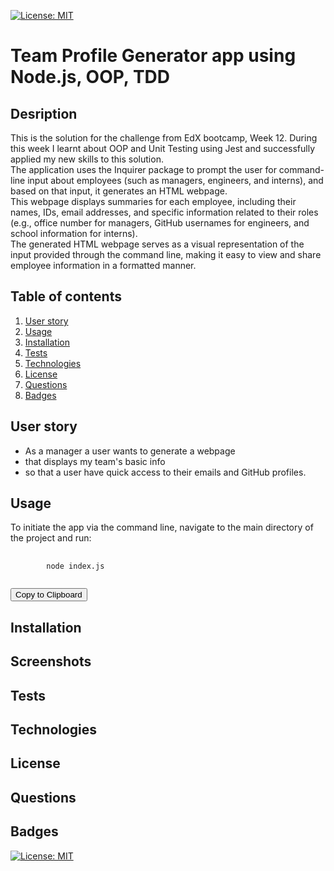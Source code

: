 [![License: MIT](https://img.shields.io/badge/License-MIT-yellow.svg)](https://opensource.org/licenses/MIT)
# Team Profile Generator app using Node.js, OOP, TDD

## Desription
This is the solution for the challenge from EdX bootcamp, Week 12. During this week I learnt about OOP and Unit Testing using Jest and successfully applied my new skills to this solution.  
The application uses the Inquirer package to prompt the user for command-line input about employees (such as managers, engineers, and interns), and based on that input, it generates an HTML webpage.  
This webpage displays summaries for each employee, including their names, IDs, email addresses, and specific information related to their roles (e.g., office number for managers, GitHub usernames for engineers, and school information for interns).  
The generated HTML webpage serves as a visual representation of the input provided through the command line, making it easy to view and share employee information in a formatted manner. 


## Table of contents
1. [User story](#user_story)
2. [Usage](#usage)
3. [Installation](#installation)
4. [Tests](#tests)
5. [Technologies](#technologies) 
6. [License](#license)
7. [Questions](#questions)
8. [Badges](#badges)

## User story
- As a manager a user wants to generate a webpage
- that displays my team's basic info
- so that a user have quick access to their emails and GitHub profiles.

## Usage
To initiate the app via the command line, navigate to the main directory of the project and run: 
<script src="https://cdnjs.cloudflare.com/ajax/libs/clipboard.js/2.0.8/clipboard.min.js"></script>

<pre>
    <code id="copyCommand">
        node index.js
    </code>
</pre>

<button id="copyButton" data-clipboard-target="#copyCommand">
    Copy to Clipboard
</button>

<script>
    document.addEventListener('DOMContentLoaded', function() {
        new ClipboardJS('#copyButton');
    });
</script>


## Installation

## Screenshots

## Tests 

## Technologies 

## License 

## Questions 

## Badges 
[![License: MIT](https://img.shields.io/badge/License-MIT-yellow.svg)](https://opensource.org/licenses/MIT)

